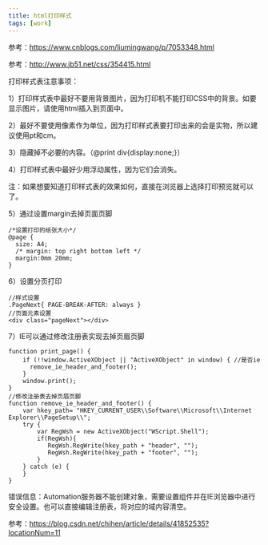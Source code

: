 ```yaml
---
title: html打印样式
tags: [work]
---
```


参考：https://www.cnblogs.com/liumingwang/p/7053348.html

参考：http://www.jb51.net/css/354415.html

打印样式表注意事项：

1）打印样式表中最好不要用背景图片，因为打印机不能打印CSS中的背景。如要显示图片，请使用html插入到页面中。

2）最好不要使用像素作为单位，因为打印样式表要打印出来的会是实物，所以建议使用pt和cm。

3）隐藏掉不必要的内容。（@print div{display:none;}）

4）打印样式表中最好少用浮动属性，因为它们会消失。

注：如果想要知道打印样式表的效果如何，直接在浏览器上选择打印预览就可以了。

5）通过设置margin去掉页面页脚

```
/*设置打印的纸张大小*/
@page {   
  size: A4;  
  /* margin: top right bottom left */
  margin:0mm 20mm;
}
```

6）设置分页打印

```
//样式设置
.PageNext{ PAGE-BREAK-AFTER: always }
//页面元素设置
<div class="pageNext"></div>
```

7）IE可以通过修改注册表实现去掉页眉页脚

```
function print_page() {
    if (!!window.ActiveXObject || "ActiveXObject" in window) { //是否ie
      remove_ie_header_and_footer();
    }
    window.print();
}
//修改注册表去掉页眉页脚
function remove_ie_header_and_footer() {
    var hkey_path= "HKEY_CURRENT_USER\\Software\\Microsoft\\Internet Explorer\\PageSetup\\";
    try {
        var RegWsh = new ActiveXObject("WScript.Shell");
        if(RegWsh){
           RegWsh.RegWrite(hkey_path + "header", "");
           RegWsh.RegWrite(hkey_path + "footer", "");
        }
    } catch (e) {
    }
}
```

错误信息：Automation服务器不能创建对象，需要设置组件并在IE浏览器中进行安全设置。也可以直接编辑注册表，将对应的域内容清空。

参考：https://blog.csdn.net/chihen/article/details/41852535?locationNum=11